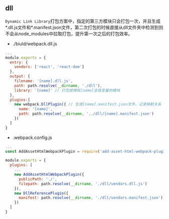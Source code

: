 ## dll
`Dynamic Link Library`打包方案中，指定的第三方模块只会打包一次，并且生成*.dll.js文件和*.manifest.json文件，第二次打包的时候直接从dll文件夹中检测到则不会从node_modules中拉取打包，提升第一次之后的打包效率。
- ./biuld/webpack.dll.js
```js
...
module.exports = {
  entry: {
    vendors: ['react', 'react-dom']
  },
  output: {
    filename: '[name].dll.js',
    path: path.resolve(__dirname, './dll'),
    library: '[name]' // 打包成拥有[name]全局变量的模块
  },
  plugins:[
    new webpack.DllPlugin({ // 生成[name].manifest.json文件，记录映射关系
      name: '[name]',
      path: path.resolve(__dirname, '../dll/[name].manifest.json')
    })
  ]
}
```
- .webpack.config.js
```js
...
const AddAssetHtmlWebpackPlugin = require('add-asset-html-webpack-plugin')

module.exports = {
  plugins: [
    ...
    new AddAssetHtmlWebpackPlugin({
      publicPath: './',
      filepath: path.resolve(__dirname, './dll/vendors.dll.js')
    }),
    new DllReferencePlugin({
      manifest: path.resolve(__dirname, './dll/vendors.manifest.json')
    })
  ]
}
```